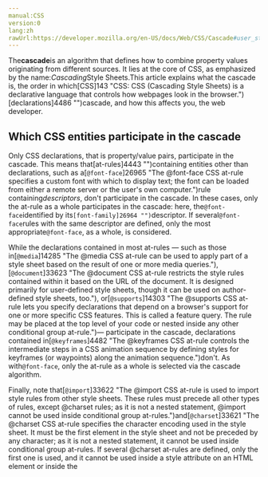 ```yaml
---
manual:CSS
version:0
lang:zh
rawUrl:https://developer.mozilla.org/en-US/docs/Web/CSS/Cascade#user_style_sheet
---
```






The**cascade**is an algorithm that defines how to combine property values originating from different sources. It lies at the core of CSS, as emphasized by the name:*Cascading*Style Sheets.This article explains what the cascade is, the order in which[CSS]143 "CSS: CSS (Cascading Style Sheets) is a declarative language that controls how webpages look in the browser.")[declarations]4486 "")cascade, and how this affects you, the web developer.


## Which CSS entities participate in the cascade<a name="Which_CSS_entities_participate_in_the_cascade"></a>


Only CSS declarations, that is property/value pairs, participate in the cascade. This means that[at-rules]4443 "")containing entities other than declarations, such as a[`@font-face`]26965 "The @font-face CSS at-rule specifies a custom font with which to display text; the font can be loaded from either a remote server or the user's own computer.")rule containing*descriptors*, don&#39;t participate in the cascade. In these cases, only the at-rule as a whole participates in the cascade: here, the`@font-face`identified by its`[font-family]26964 "")`descriptor. If several`@font-face`rules with the same descriptor are defined, only the most appropriate`@font-face`, as a whole, is considered.



While the declarations contained in most at-rules — such as those in[`@media`]14285 "The @media CSS at-rule can be used to apply part of a style sheet based on the result of one or more media queries."),[`@document`]33623 "The @document CSS at-rule restricts the style rules contained within it based on the URL of the document. It is designed primarily for user-defined style sheets, though it can be used on author-defined style sheets, too."), or[`@supports`]14303 "The @supports CSS at-rule lets you specify declarations that depend on a browser's support for one or more specific CSS features. This is called a feature query. The rule may be placed at the top level of your code or nested inside any other conditional group at-rule.")— participate in the cascade, declarations contained in[`@keyframes`]4482 "The @keyframes CSS at-rule controls the intermediate steps in a CSS animation sequence by defining styles for keyframes (or waypoints) along the animation sequence.")don&#39;t. As with`@font-face`, only the at-rule as a whole is selected via the cascade algorithm.



Finally, note that[`@import`]33622 "The @import CSS at-rule is used to import style rules from other style sheets. These rules must precede all other types of rules, except @charset rules; as it is not a nested statement, @import cannot be used inside conditional group at-rules.")and[`@charset`]33621 "The @charset CSS at-rule specifies the character encoding used in the style sheet. It must be the first element in the style sheet and not be preceded by any character; as it is not a nested statement, it cannot be used inside conditional group at-rules. If several @charset at-rules are defined, only the first one is used, and it cannot be used inside a style attribute on an HTML element or inside the <style> element where the character set of the HTML page is relevant.")obey specific algorithms and aren&#39;t affected by the cascade algorithm.


## Origin of CSS declarations<a name="Origin_of_CSS_declarations"></a>


The CSS cascade algorithm&#39;s job is to select CSS declarations in order to determine the correct values for CSS properties. CSS declarations originate from different origins: the**[user-agent style sheet]36287 "")**, the**[author style sheet]36288 "")**, and the**[user style sheet]36289 "")**.



Though style sheets come from these different origins, they overlap in scope; to make this work, the cascade algorithm defines how they interact.


### User-agent stylesheets<a name="User-agent_stylesheets"></a>


The browser has a basic style sheet that gives a default style to any document. These style sheets are named**user-agent stylesheets**. Some browsers use actual style sheets for this purpose, while others simulate them in code, but the end result is the same.



Some browsers let users modify the user-agent stylesheet. Although some constraints on user-agent stylesheets are set by the HTML specification, browsers still have a lot of latitude: that means that significant differences exist from one browser to another. To simplify the development process, Web developers often use a CSS reset style sheet, forcing common properties values to a known state before beginning to make alterations to suit their specific needs.


### Author stylesheets<a name="Author_stylesheets"></a>


**Author stylesheets**are the most common type of style sheet. These are style sheets that define styles as part of the design of a given web page or site. The author of the page defines the styles for the document using one or more stylesheets, which define the look and feel of the website — its theme.


### User stylesheets<a name="User_stylesheets"></a>


The user (or reader) of the web site can choose to override styles in many browsers using a custom**user stylesheet**designed to tailor the experience to the user&#39;s wishes.


## Cascading order<a name="Cascading_order"></a>


The cascading algorithm determines how to find the value to apply for each property for each document element.


1. It first filters all the rules from the different sources to keep only the rules that apply to a given element. That means rules whose selector matches the given element and which are part of an appropriate media at-rule.
1. Then it sorts these rules according to their importance, that is, whether or not they are followed by`!important`, and by their origin. The cascade is in ascending order, which means that`!important`values from a user-defined style sheet have precedence over normal values originated from a user-agent style sheet:
 | Origin | Importance 
 ---  |  ---  |  ---  | 
1 | user agent | normal 
2 | user | normal 
3 | author | normal 
4 | CSS Animations | *see below* 
5 | author | `!important` 
6 | user | `!important` 
7 | user agent | `!important`
1. In case of equality, the[specificity]32812 "/en-US/docs/CSS/Specificity")of a value is considered to choose one or the other.

## Resetting styles<a name="Resetting_styles"></a>


After your content has finished altering styles, it may find itself in a situation where it needs to restore them to a known state. This may happen in cases of animations, theme changes, and so forth. The CSS property[`all`]29726 "The all CSS shorthand property sets all of an element's properties (other than unicode-bidi and direction) to their initial or inherited values, or to the values specified in another stylesheet origin.")lets you quickly set (almost) everything in CSS back to a known state.



`all`lets you opt to immediately restore all properties to any of their initial (default) state, the state inherited from the previous level of the cascade, a specific origin (the user-agent stylesheet, the author stylesheet, or the user stylesheet), or even to clear the values of the properties entirely.


## CSS animations and the cascade<a name="CSS_animations_and_the_cascade"></a>


[CSS animations]3571 "/en-US/docs/CSS/Using_CSS_animations"), using[`@keyframes`]4482 "The @keyframes CSS at-rule controls the intermediate steps in a CSS animation sequence by defining styles for keyframes (or waypoints) along the animation sequence.")at-rules, define animations between states. Keyframes don&#39;t cascade, meaning that at any given time CSS takes values from only one single[`@keyframes`]4482 "The @keyframes CSS at-rule controls the intermediate steps in a CSS animation sequence by defining styles for keyframes (or waypoints) along the animation sequence."), and never mixes multiple ones together.



When several keyframes are appropriate, it chooses the latest defined in the most important document, but never combined all together.



Also note that values within`@keyframes`at-rules overwrite all normal values but are overwritten by`!important`values.


## Example<a name="Example"></a>


Let&#39;s look at an example involving multiple sources of CSS across the various origins; here we have a user agent style sheet, two author style sheets, a user stylesheet, and inline styles within the HTML:



**User-agent CSS:**


```
li { margin-left: 10px }
```


**Author CSS 1:**


```
li { margin-left: 0 } /* This is a reset */
```


**Author CSS 2:**


```
@media screen {
  li { margin-left: 3px }
}

@media print {
  li { margin-left: 1px }
}
```


**User CSS:**


```
.specific { margin-left: 1em }
```


**HTML:**


```
<ul>
  <li class="specific">1<sup>st</sup></li>
  <li>2<sup>nd</sup></li>
</ul>
```


In this case, declarations inside`li`and`.specific`rules should apply. No declaration is marked as`!important`, so the precedence order is author style sheets before user style sheets or user-agent stylesheet.



So three declarations are in competition:


```
margin-left: 0
```

```
margin-left: 3px
```

```
margin-left: 1px
```


The last one is ignored (on a screen), and the first two have the same selector, hence the same specificity. Therefore, it is the last one that is then selected:


```
margin-left: 3px
```


Note that the declaration defined in the user CSS, though having a greater specifity, is not chosen as the cascade algorithm is applied before the specifity algorithm.


## See also<a name="See_also"></a>

* [A very simple introduction to the CSS cascade]32904 "")
* CSS Key Concepts:[CSS syntax]32857 "Syntax"),[at-rule]4443 "At-rule"),[comments]32858 "Comments"),[specificity]31831 "Specificity")and[inheritance]28555 "inheritance"), the[box]32859 "Box model"),[layout modes]32860 "CSS layout modes")and[visual formatting models]32861 "Visual formatting model"), and[margin collapsing]30837 "Margin collapsing"), or the[initial]28552 "initial value"),[computed]28556 "computed value"),[resolved]32862 "resolved value"),[specified]32863 "specified value"),[used]32864 "used value"), and[actual]32865 "actual value")values. Definitions of[value syntax]28301 "Value definition syntax"),[shorthand properties]28797 "Shorthand properties")and[replaced elements]28752 "Replaced element").



